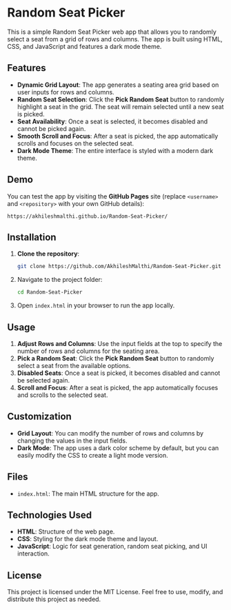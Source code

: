 # Random Seat Picker 

This is a simple Random Seat Picker web app that allows you to randomly select a seat from a grid of rows and columns. The app is built using HTML, CSS, and JavaScript and features a dark mode theme.

## Features
- **Dynamic Grid Layout**: The app generates a seating area grid based on user inputs for rows and columns.
- **Random Seat Selection**: Click the **Pick Random Seat** button to randomly highlight a seat in the grid. The seat will remain selected until a new seat is picked.
- **Seat Availability**: Once a seat is selected, it becomes disabled and cannot be picked again.
- **Smooth Scroll and Focus**: After a seat is picked, the app automatically scrolls and focuses on the selected seat.
- **Dark Mode Theme**: The entire interface is styled with a modern dark theme.
  
## Demo
You can test the app by visiting the **GitHub Pages** site (replace `<username>` and `<repository>` with your own GitHub details):
```
https://akhileshmalthi.github.io/Random-Seat-Picker/
```

## Installation

1. **Clone the repository**:
   ```bash
   git clone https://github.com/AkhileshMalthi/Random-Seat-Picker.git
   ```
2. Navigate to the project folder:
   ```bash
   cd Random-Seat-Picker
   ```
3. Open `index.html` in your browser to run the app locally.

## Usage

1. **Adjust Rows and Columns**: Use the input fields at the top to specify the number of rows and columns for the seating area.
2. **Pick a Random Seat**: Click the **Pick Random Seat** button to randomly select a seat from the available options.
3. **Disabled Seats**: Once a seat is picked, it becomes disabled and cannot be selected again.
4. **Scroll and Focus**: After a seat is picked, the app automatically focuses and scrolls to the selected seat.

## Customization

- **Grid Layout**: You can modify the number of rows and columns by changing the values in the input fields.
- **Dark Mode**: The app uses a dark color scheme by default, but you can easily modify the CSS to create a light mode version.

## Files

- `index.html`: The main HTML structure for the app.

## Technologies Used

- **HTML**: Structure of the web page.
- **CSS**: Styling for the dark mode theme and layout.
- **JavaScript**: Logic for seat generation, random seat picking, and UI interaction.

## License

This project is licensed under the MIT License. Feel free to use, modify, and distribute this project as needed.
